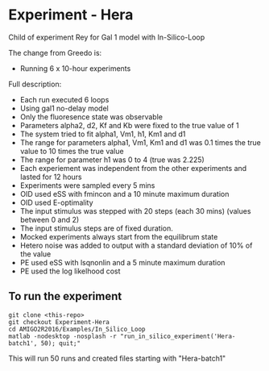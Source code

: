 # Experiment - Hera

Child of experiment Rey for Gal 1 model with In-Silico-Loop

The change from Greedo is:
* Running 6 x 10-hour experiments

Full description:
* Each	run	executed	6	loops
* Using	gal1	no-delay	model
* Only	the	fluoresence	state	was	observable
* Parameters	alpha2,	d2,	Kf	and	Kb	were	fixed	to	the	true	value	of	1
* The	system	tried	to	fit	alpha1,	Vm1,	h1,	Km1	and	d1
* The	range	for	parameters	alpha1,	Vm1,	Km1	and	d1	was	0.1	times	the	true	value	to	10	times	the	true	value
* The	range	for	parameter	h1	was	0	to	4	(true	was	2.225)
* Each	experiement	was	independent	from	the	other	experiments	and	lasted	for	12	hours
* Experiments	were	sampled	every	5	mins
* OID	used	eSS	with	fmincon	and	a	10	minute	maximum	duration
* OID	used	E-optimality
* The	input	stimulus was	stepped	with	20	steps	(each 30 mins) (values	between	0	and	2)
* The input stimulus steps are of fixed duration.
* Mocked	experiments	always	start	from	the	equilibrum	state
* Hetero	noise	was	added	to	output	with	a	standard	deviation	of	10%	of	the	value
* PE	used	eSS	with	lsqnonlin	and	a	5	minute	maximum	duration
* PE	used	the	log	likelhood	cost

## To run the experiment

```
git clone <this-repo>
git checkout Experiment-Hera
cd AMIGO2R2016/Examples/In_Silico_Loop
matlab -nodesktop -nosplash -r "run_in_silico_experiment('Hera-batch1', 50); quit;"
```

This will run 50 runs and created files starting with "Hera-batch1"


